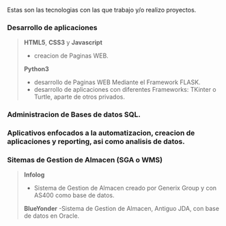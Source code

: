 Estas son las tecnologias con las que trabajo y/o realizo proyectos. 

### Desarrollo de aplicaciones

>**HTML5**, **CSS3** y **Javascript**
>- creacion de Paginas WEB.
>
>**Python3**  
>- desarrollo de Paginas WEB Mediante el Framework FLASK.
>- desarrollo de aplicaciones con diferentes Frameworks: TKinter o Turtle, aparte de otros privados.

### Administracion de Bases de datos SQL.

### Aplicativos enfocados a la automatizacion, creacion de aplicaciones y reporting, asi como analisis de datos.

### Sitemas de Gestion de Almacen (SGA o WMS)
> **Infolog** 
>- Sistema de Gestion de Almacen creado por Generix Group y con AS400 como base de datos.
>
>**BlueYonder**
> -Sistema de Gestion de Almacen, Antiguo JDA, con base de datos en Oracle.
>
